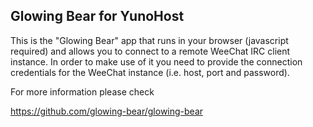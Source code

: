 Glowing Bear for YunoHost
-------------------------

This is the "Glowing Bear" app that runs in your browser (javascript required) and allows you to connect to a remote WeeChat IRC client instance. In order to make use of it you need to provide the connection credentials for the WeeChat instance (i.e. host, port and password).

For more information please check

https://github.com/glowing-bear/glowing-bear
